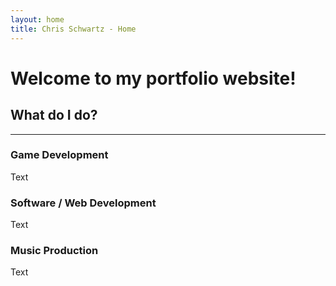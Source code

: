 ```yaml
---
layout: home
title: Chris Schwartz - Home
---
```

# Welcome to my portfolio website!
## What do I do?
---
### Game Development
Text

### Software / Web Development
Text

### Music Production
Text